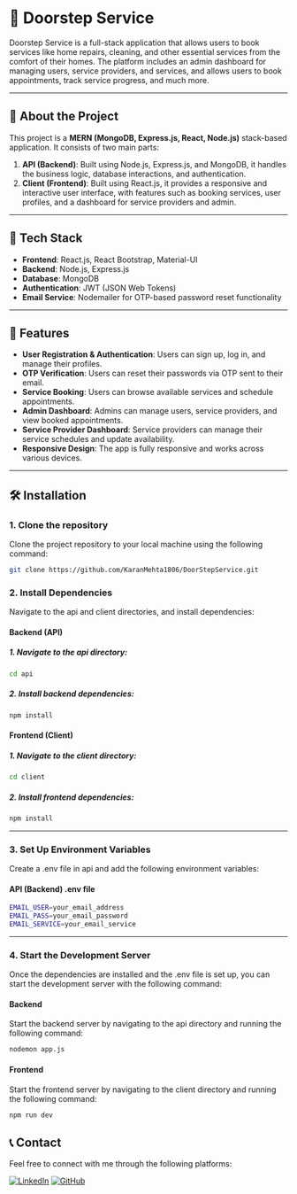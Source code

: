 # 🚪 Doorstep Service

Doorstep Service is a full-stack application that allows users to book services like home repairs, cleaning, and other essential services from the comfort of their homes. The platform includes an admin dashboard for managing users, service providers, and services, and allows users to book appointments, track service progress, and much more.

---

## 📜 About the Project

This project is a **MERN (MongoDB, Express.js, React, Node.js)** stack-based application. It consists of two main parts:

1. **API (Backend)**: Built using Node.js, Express.js, and MongoDB, it handles the business logic, database interactions, and authentication.
2. **Client (Frontend)**: Built using React.js, it provides a responsive and interactive user interface, with features such as booking services, user profiles, and a dashboard for service providers and admin.

---

## 🚀 Tech Stack

- **Frontend**: React.js, React Bootstrap, Material-UI
- **Backend**: Node.js, Express.js
- **Database**: MongoDB
- **Authentication**: JWT (JSON Web Tokens)
- **Email Service**: Nodemailer for OTP-based password reset functionality

---

## 🌟 Features

- **User Registration & Authentication**: Users can sign up, log in, and manage their profiles.
- **OTP Verification**: Users can reset their passwords via OTP sent to their email.
- **Service Booking**: Users can browse available services and schedule appointments.
- **Admin Dashboard**: Admins can manage users, service providers, and view booked appointments.
- **Service Provider Dashboard**: Service providers can manage their service schedules and update availability.
- **Responsive Design**: The app is fully responsive and works across various devices.

---

## 🛠️ Installation

### 1. Clone the repository

Clone the project repository to your local machine using the following command:

```bash
git clone https://github.com/KaranMehta1806/DoorStepService.git
```

### 2. Install Dependencies
Navigate to the api and client directories, and install dependencies:

#### Backend (API)

##### 1. Navigate to the api directory:
```bash
cd api
```

##### 2. Install backend dependencies:
```bash
npm install
```
#### Frontend (Client)

##### 1. Navigate to the client directory:
```bash
cd client
```
##### 2. Install frontend dependencies:
```bash
npm install
```
---

### 3. Set Up Environment Variables
Create a .env file in api and add the following environment variables:

#### API (Backend) .env file
```bash
EMAIL_USER=your_email_address
EMAIL_PASS=your_email_password
EMAIL_SERVICE=your_email_service
```
---

### 4. Start the Development Server
Once the dependencies are installed and the .env file is set up, you can start the development server with the following command:

#### Backend
Start the backend server by navigating to the api directory and running the following command:

```bash
nodemon app.js
```
#### Frontend
Start the frontend server by navigating to the client directory and running the following command:

```bash
npm run dev
```

## 📞 Contact
Feel free to connect with me through the following platforms:

[![LinkedIn](https://img.shields.io/badge/Karan_Mehta_-0A66C2?style=for-the-badge&logo=linkedin&logoColor=white)](https://www.linkedin.com/in/mehtakaran18)
[![GitHub](https://img.shields.io/badge/Karan_Mehta_-181717?style=for-the-badge&logo=github&logoColor=white)](https://github.com/KaranMehta1806)
